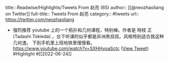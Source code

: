 title:: Readwise/Highlights/Tweets From 赵亮 (65)
author:: [[@neozhaoliang on Twitter]]
full-title:: Tweets From 赵亮
category:: #tweets
url:: https://twitter.com/neozhaoliang

- 强烈推荐 youtube 上的一个拓扑和几何课程，特别棒。作者是 時枝 正 (Tadashi Tokieda) ，台下听课的似乎都是非洲黑叔叔。风格特别适合我这种几何渣。
  下到手机里上班地铁里慢慢看。
  https://www.youtube.com/watch?v=SXHHvoaSctc ([View Tweet](https://twitter.com/neozhaoliang/status/1539507431037730816)) #Highlight #[[2022-06-24]]